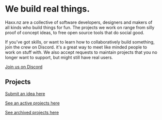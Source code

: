 # We build real things.

Haxx.nz are a collective of software developers, designers and makers of all kinds who build things for fun. The projects we work on range from silly proof of concept ideas, to free open source tools that do social good.

If you’ve got skills, or want to learn how to collaboratively build something, join the crew on Discord. it's a great way to meet like minded people to work on stuff with. We also accept requests to maintain projects that you no longer want to support, but might still have real users.

[Join us on Discord](https://discord.gg/hjC3mZ4hsz)

## Projects

[Submit an idea here](https://github.com/vaxxnz)

[See an active projects here](https://github.com/vaxxnz/projects)

[See archived projects here](https://github.com/vaxxnz/projects)
